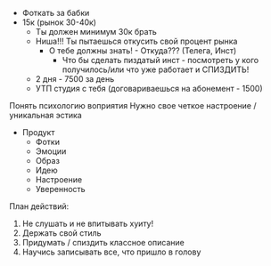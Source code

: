 - Фоткать за бабки
- 15к (рынок 30-40к)
	- Ты должен минимум 30к брать
	- Ниша!!! Ты пытаешься откусить свой процент рынка
		- О тебе должны знать! - Откуда??? (Телега, Инст)
			- Что бы сделать пиздатый инст - посмотреть у кого получилось/или что уже работает и СПИЗДИТЬ!
	- 2 дня - 7500 за день
	- УТП студия с тебя (договариваешься на абонемент - 1500)


Понять психологию воприятия
Нужно свое четкое настроение / уникальная эстика
- Продукт 
	- Фотки 
	- Эмоции 
	- Образ
	- Идею
	- Настроение 
	- Уверенность


План действий:
1. Не слушать и не впитывать хуиту!
2. Держать свой стиль
3. Придумать / спиздить классное описание
4. Научись записывать все, что пришло в голову 